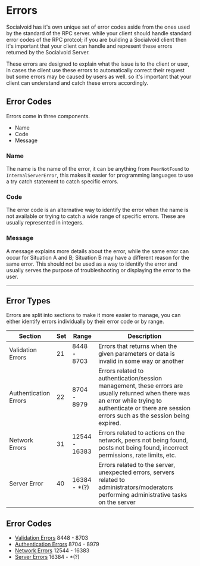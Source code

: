 # Errors

Socialvoid has it's own unique set of error codes aside from the ones
used by the standard of the RPC server. while your client should handle
standard error codes of the RPC protcol; if you are building a Socialvoid
client then it's important that your client can handle and represent these
errors returned by the Socialvoid Server.

These errors are designed to explain what the issue is to the client or
user, in cases the client use these errors to automatically correct their
request but some errors may be caused by users as well. so it's important
that your client can understand and catch these errors accordingly.


## Error Codes

Errors come in three components.

 - Name
 - Code
 - Message

### Name
The name is the name of the error, it can be anything from `PeerNotFound`
to `InternalServerError`, this makes it easier for programming languages
to use a try catch statement to catch specific errors.

### Code
The error code is an alternative way to identify the error when the
name is not available or trying to catch a wide range of specific errors.
These are usually represented in integers.

### Message
A message explains more details about the error, while the same error
can occur for Situation A and B; Situation B may have a different reason
for the same error. This should not be used as a way to identify the error
and usually serves the purpose of troubleshooting or displaying the error
to the user.

--------------------------------------------------------------------------

## Error Types

Errors are split into sections to make it more easier to manage, you can
either identify errors individually by their error code or by range.

| Section               | Set | Range         | Description                                                                                                                                                                                                |
|-----------------------|-----|---------------|------------------------------------------------------------------------------------------------------------------------------------------------------------------------------------------------------------|
| Validation Errors     | 21  | 8448 - 8703   | Errors that returns when the given parameters or data is invalid in some way or another                                                                                                                    |
| Authentication Errors | 22  | 8704 - 8979   | Errors related to authentication/session management, these errors are usually returned when there was an error while trying to authenticate or there are session errors such as the session being expired. |
| Network Errors        | 31  | 12544 - 16383 | Errors related to actions on the network, peers not being found, posts not being found, incorrect permissions, rate limits, etc.                                                                           |
| Server Error          | 40  | 16384 - *(?)  | Errors related to the server, unexpected errors, servers related to administrators/moderators performing administrative tasks on the server                                                                |

## Error Codes

 - [Validation Errors](ValidationErrors.md) 8448 - 8703
 - [Authentication Errors](AuthenticationErrors.md) 8704 - 8979
 - [Network Errors](NetworkErrors.md) 12544 - 16383
 - [Server Errors](ServerErrors.md) 16384 - *(?)